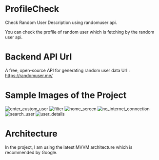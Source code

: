# ProfileCheck
Check Random User Description using randomuser api.

You can check the profile of random user which is fetching by the random user api.

# Backend API Url

A free, open-source API for generating random user data
Url : https://randomuser.me/

# Sample Images of the Project

![enter_custom_user](https://user-images.githubusercontent.com/40274479/164677146-749b74ea-f894-40d0-ae77-7af2abaad8a7.png)
![filter](https://user-images.githubusercontent.com/40274479/164677164-01baf63e-a1e8-46b1-862b-5071673366a7.png)
![home_screen](https://user-images.githubusercontent.com/40274479/164677179-7f4b1ded-e2f7-4f59-9e3d-afeabe716158.png)
![no_internet_connection](https://user-images.githubusercontent.com/40274479/164677191-57e360b8-b1b5-4ec5-a049-0be7c55cd998.png)
![search_user](https://user-images.githubusercontent.com/40274479/164677201-dfe0b32f-bfb0-4c15-b069-d8bf8cfb5ab2.png)
![user_details](https://user-images.githubusercontent.com/40274479/164677204-857b4673-76ea-4cd7-939b-97b7305f1263.png)

# Architecture

In the project, I am using the latest MVVM architecture which is recommended by Google.
